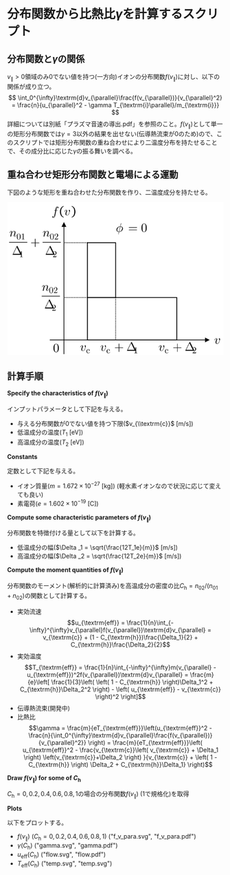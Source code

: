 <script type="text/javascript" async src="https://cdnjs.cloudflare.com/ajax/libs/mathjax/2.7.7/MathJax.js?config=TeX-MML-AM_CHTML">
</script>
<script type="text/x-mathjax-config">
 MathJax.Hub.Config({
 tex2jax: {
 inlineMath: [['$', '$'] ],
 displayMath: [ ['$$','$$'], ["\\[","\\]"] ]
 }
 });
</script>
# 分布関数から比熱比$\gamma$を計算するスクリプト
## 分布関数と$\gamma$の関係
$v_{\parallel} > 0$領域のみ0でない値を持つ(一方向)イオンの分布関数$f(v_{\parallel})$に対し、以下の関係が成り立つ。
$$ \int_0^{\infty}\textrm{d}v_{\parallel}\frac{f(v_{\parallel})}{v_{\parallel}^2} = \frac{n}{u_{\parallel}^2 - \gamma T_{\textrm{i}\parallel}/m_{\textrm{i}}} $$
詳細については別紙「プラズマ音速の導出.pdf」を参照のこと。$f(v_{\parallel})$として単一の矩形分布関数では$\gamma = 3$以外の結果を出せない(伝導熱流束が0のため)ので、このスクリプトでは矩形分布関数の重ね合わせにより二温度分布を持たせることで、その成分比に応じた$\gamma$の振る舞いを調べる。

## 重ね合わせ矩形分布関数と電場による運動
下図のような矩形を重ね合わせた分布関数を作り、二温度成分を持たせる。

![分布関数](img/Fig1.svg)

## 計算手順
**Specify the characteristics of $f(v_{\parallel}$)**

インプットパラメータとして下記を与える。
- 与える分布関数が0でない値を持つ下限($v_{\\textrm{c}}$ [m/s])
- 低温成分の温度($T_1$ [eV])
- 高温成分の温度($T_2$ [eV])

**Constants**

定数として下記を与える。
- イオン質量($m = 1.672\times 10^{-27}$ [kg]) (軽水素イオンなので状況に応じて変えても良い)
- 素電荷($e = 1.602\times 10^{-19}$ [C])

**Compute some characteristic parameters of $f(v_{\parallel})$**

分布関数を特徴付ける量として以下を計算する。
- 低温成分の幅($\Delta _1 = \sqrt{\frac{12T_1e}{m}}$ [m/s])
- 高温成分の幅($\Delta _2 = \sqrt{\frac{12T_2e}{m}}$ [m/s])

**Compute the moment quantities of $f(v_{\parallel})$**

分布関数のモーメント(解析的に計算済み)を高温成分の密度の比$C_{\textrm{h}} = n_{02}/(n_{01}+n_{02})$の関数として計算する。
- 実効流速
$$u_{\textrm{eff}} = \frac{1}{n}\int_{-\infty}^{\infty}v_{\parallel}f(v_{\parallel})\textrm{d}v_{\parallel} = v_{\textrm{c}} + (1 - C_{\textrm{h}})\frac{\Delta_1}{2} + C_{\textrm{h}}\frac{\Delta_2}{2}$$
- 実効温度
$$T_{\textrm{eff}} = \frac{1}{n}\int_{-\infty}^{\infty}m(v_{\parallel} - u_{\textrm{eff}})^2f(v_{\parallel})\textrm{d}v_{\parallel} = \frac{m}{e}\left[ \frac{1}{3}\left( \left( 1 - C_{\textrm{h}} \right)\Delta_1^2 + C_{\textrm{h}}\Delta_2^2 \right) - \left( u_{\textrm{eff}} - v_{\textrm{c}} \right)^2 \right]$$
- 伝導熱流束(開発中)
- 比熱比
$$\gamma = \frac{m}{eT_{\textrm{eff}}}\left(u_{\textrm{eff}}^2 - \frac{n}{\int_0^{\infty}\textrm{d}v_{\parallel}\frac{f(v_{\parallel})}{v_{\parallel}^2}} \right) 
= \frac{m}{eT_{\textrm{eff}}}\left( u_{\textrm{eff}}^2 - \frac{v_{\textrm{c}}\left( v_{\textrm{c}} + \Delta_1 \right) \left(v_{\textrm{c}}+\Delta_2 \right) }{v_{\textrm{c}} + \left( 1 - C_{\textrm{h}} \right) \Delta_2 + C_{\textrm{h}}\Delta_1} \right)$$

**Draw $f(v_{\parallel})$ for some of $C_{\textrm{h}}$**

$C_{\textrm{h}} = 0, 0.2, 0.4, 0.6, 0.8, 1$の場合の分布関数$f(v_{\parallel})$ (1で規格化)を取得

**Plots**

以下をプロットする。
- $f(v_{\parallel})$ ($C_{\textrm{h}} = 0, 0.2, 0.4, 0.6, 0.8, 1$) ("f_v_para.svg", "f_v_para.pdf")
- $\gamma (C_{\textrm{h}})$ ("gamma.svg", "gamma.pdf")
- $u_{\textrm{eff}} (C_{\textrm{h}})$ ("flow.svg", "flow.pdf")
- $T_{\textrm{eff}} (C_{\textrm{h}})$ ("temp.svg", "temp.svg")